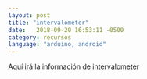 ```yaml
---
layout: post
title: "intervalometer"
date:   2018-09-20 16:53:11 -0500
category: recursos
language: "arduino, android"
---
```


Aquí irá la información de intervalometer

